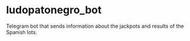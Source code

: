 # ludopatonegro_bot
Telegram bot that sends information about the jackpots and results of the Spanish lots.
